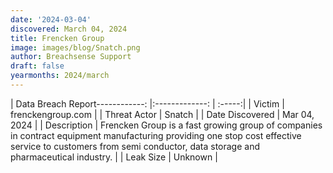```yaml
---
date: '2024-03-04'
discovered: March 04, 2024
title: Frencken Group
image: images/blog/Snatch.png
author: Breachsense Support
draft: false
yearmonths: 2024/march
---
```


| Data Breach Report------------:     |:-------------:    | :-----:|
| Victim      | frenckengroup.com      | 
| Threat Actor      | Snatch      | 
| Date Discovered      | Mar 04, 2024      | 
| Description      | Frencken Group is a fast growing group of companies in contract equipment manufacturing providing one stop cost effective service to customers from semi conductor, data storage and pharmaceutical industry.      | 
| Leak Size      | Unknown      | 

